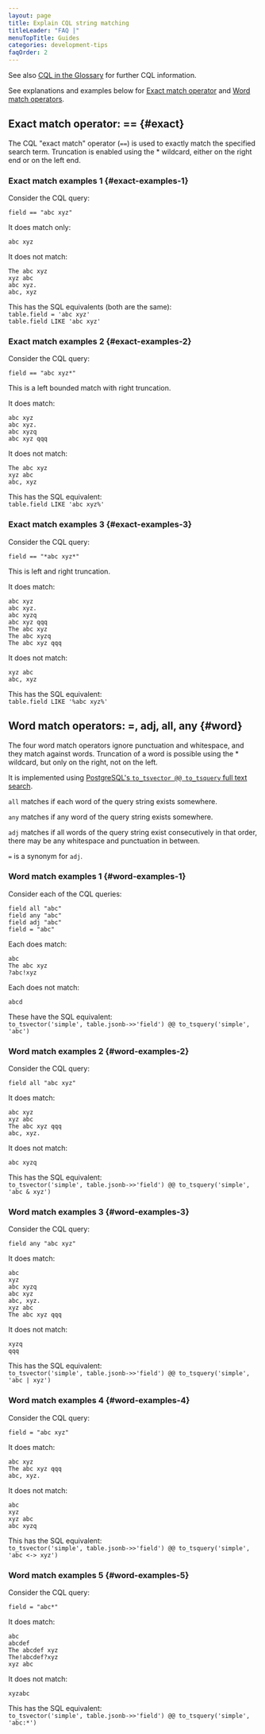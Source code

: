 ```yaml
---
layout: page
title: Explain CQL string matching
titleLeader: "FAQ |"
menuTopTitle: Guides
categories: development-tips
faqOrder: 2
---
```


See also [CQL in the Glossary](/reference/glossary/#cql) for further CQL information.

See explanations and examples below for
[Exact match operator](#exact) and [Word match operators](#word).

## Exact match operator: == {#exact}

The CQL "exact match" operator (`==`) is used to exactly match the specified search term.
Truncation is enabled using the \* wildcard, either on the right end or on the left end.

### Exact match examples 1 {#exact-examples-1}

Consider the CQL query:
```
field == "abc xyz"
```

It does match only:
```
abc xyz
```

It does not match:
```
The abc xyz
xyz abc
abc xyz.
abc, xyz
```

This has the SQL equivalents (both are the same):<br/>
`table.field = 'abc xyz'`<br/>
`table.field LIKE 'abc xyz'`

### Exact match examples 2 {#exact-examples-2}

Consider the CQL query:
```
field == "abc xyz*"
```

This is a left bounded match with right truncation.

It does match:
```
abc xyz
abc xyz.
abc xyzq
abc xyz qqq
```

It does not match:
```
The abc xyz
xyz abc
abc, xyz
```

This has the SQL equivalent:<br/>
`table.field LIKE 'abc xyz%'`

### Exact match examples 3 {#exact-examples-3}

Consider the CQL query:
```
field == "*abc xyz*"
```
This is left and right truncation.

It does match:
```
abc xyz
abc xyz.
abc xyzq
abc xyz qqq
The abc xyz
The abc xyzq
The abc xyz qqq
```

It does not match:
```
xyz abc
abc, xyz
```

This has the SQL equivalent:<br/>
`table.field LIKE '%abc xyz%'`

## Word match operators: =, adj, all, any {#word}

The four word match operators ignore punctuation and whitespace, and they match against words.
Truncation of a word is possible using the \* wildcard, but only on the right, not on the left.

It is implemented using [PostgreSQL's `to_tsvector @@ to_tsquery` full text search](https://www.postgresql.org/docs/current/functions-textsearch.html).

`all` matches if each word of the query string exists somewhere.

`any` matches if any word of the query string exists somewhere.

`adj` matches if all words of the query string exist consecutively in that order, there may be any whitespace and punctuation in between.

`=` is a synonym for `adj`.

### Word match examples 1 {#word-examples-1}

Consider each of the CQL queries:
```
field all "abc"
field any "abc"
field adj "abc"
field = "abc"
```

Each does match:
```
abc
The abc xyz
?abc!xyz
```

Each does not match:
```
abcd
```

These have the SQL equivalent:<br/>
`to_tsvector('simple', table.jsonb->>'field') @@ to_tsquery('simple', 'abc')`

### Word match examples 2 {#word-examples-2}

Consider the CQL query:
```
field all "abc xyz"
```

It does match:
```
abc xyz
xyz abc
The abc xyz qqq
abc, xyz.
```

It does not match:
```
abc xyzq
```

This has the SQL equivalent:<br/>
`to_tsvector('simple', table.jsonb->>'field') @@ to_tsquery('simple', 'abc & xyz')`

### Word match examples 3 {#word-examples-3}

Consider the CQL query:
```
field any "abc xyz"
```

It does match:
```
abc
xyz
abc xyzq
abc xyz
abc, xyz.
xyz abc
The abc xyz qqq
```

It does not match:
```
xyzq
qqq
```

This has the SQL equivalent:<br/>
`to_tsvector('simple', table.jsonb->>'field') @@ to_tsquery('simple', 'abc | xyz')`

### Word match examples 4 {#word-examples-4}

Consider the CQL query:
```
field = "abc xyz"
```

It does match:
```
abc xyz
The abc xyz qqq
abc, xyz.
```

It does not match:
```
abc
xyz
xyz abc
abc xyzq
```

This has the SQL equivalent:<br/>
`to_tsvector('simple', table.jsonb->>'field') @@ to_tsquery('simple', 'abc <-> xyz')`

### Word match examples 5 {#word-examples-5}

Consider the CQL query:
```
field = "abc*"
```

It does match:
```
abc
abcdef
The abcdef xyz
The!abcdef?xyz
xyz abc
```

It does not match:
```
xyzabc
```

This has the SQL equivalent:<br/>
`to_tsvector('simple', table.jsonb->>'field') @@ to_tsquery('simple', 'abc:*')`

